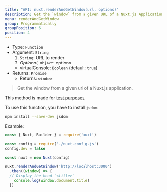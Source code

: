 ```yaml
---
title: "API: nuxt.renderAndGetWindow(url, options)"
description: Get the `window` from a given URL of a Nuxt.js Application.
menu: renderAndGetWindow
group: Programmatically
groupPosition: 6
position: 4
---
```


- Type: `Function`
- Argument: `String`
  1. `String`: URL to render
  2. *Optional*, `Object`: options
    - virtualConsole: `Boolean` (default: `true`)
- Returns: `Promise`
  - Returns: `window`

> Get the window from a given url of a Nuxt.js application.

<div class="Alert Alert--orange">

This method is made for [test purposes](/guide/development-tools#end-to-end-testing).

</div>

To use this function, you have to install `jsdom`:

```bash
npm install --save-dev jsdom
```

Example:

```js
const { Nuxt, Builder } = require('nuxt')

const config = require('./nuxt.config.js')
config.dev = false

const nuxt = new Nuxt(config)

nuxt.renderAndGetWindow('http://localhost:3000')
  .then((window) => {
  // Display the head `<title>`
    console.log(window.document.title)
  })
```
